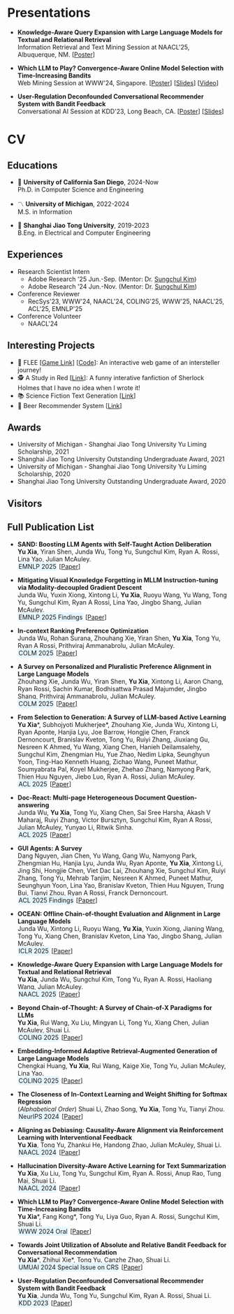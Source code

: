 # Presentations

* **Knowledge-Aware Query Expansion with Large Language Models for Textual and Relational Retrieval** <br>
  Information Retrieval and Text Mining Session at NAACL'25, Albuquerque, NM. 
  [[Poster](https://andree-9.github.io/docs/naacl25_poster.pdf)]

* **Which LLM to Play? Convergence-Aware Online Model Selection with Time-Increasing Bandits** <br>
  Web Mining Session at WWW'24, Singapore. 
  [[Poster](https://andree-9.github.io/docs/www24_poster.pdf)] [[Slides](https://andree-9.github.io/docs/www24_slides.pdf)] [[Video](https://www.youtube.com/watch?v=lG7B_QxbZ2Q&list=PL_4c34HZDoN6Ysc_Xw1V3V-M9KESB9bJ9&index=197)]

* **User-Regulation Deconfounded Conversational Recommender System with Bandit Feedback** <br>
  Conversational AI Session at KDD'23, Long Beach, CA. 
  [[Poster](https://andree-9.github.io/docs/kdd23_poster.pdf)] [[Slides](https://andree-9.github.io/docs/kdd23_slides.pdf)]

# CV
## Educations

* :trident: **University of California San Diego**, 2024-Now <br>
Ph.D. in Computer Science and Engineering

* :part_alternation_mark: **University of Michigan**, 2022-2024 <br>
M.S. in Information

* 🦶 **Shanghai Jiao Tong University**, 2019-2023 <br>
B.Eng. in Electrical and Computer Engineering

## Experiences
* Research Scientist Intern
  * Adobe Research '25 Jun.-Sep. (Mentor: Dr. [Sungchul Kim](https://sites.google.com/site/subright/))
  * Adobe Research '24 Jun.-Nov. (Mentor: Dr. [Sungchul Kim](https://sites.google.com/site/subright/))
* Conference Reviewer
  * RecSys'23, WWW'24, NAACL'24, COLING'25, WWW'25, NAACL'25, ACL'25, EMNLP'25
* Conference Volunteer
  * NAACL'24

## Interesting Projects
* :milky_way: FLEE [[Game Link](https://andree-9.github.io/FLEE/)] [[Code](https://github.com/Andree-9/FLEE)]: An interactive web game of an intersteller journey!
* 🕵️ A Study in Red [[Link](https://d1b10bmlvqabco.cloudfront.net/attach/k6h5x3ba2bj6l2/k6hx2hm5whe43e/k9m4xl4m9wqy/A_Study_in_Red.html)]: A funny interative fanfiction of Sherlock Holmes that I have no idea when I wrote it!
* :books: Science Fiction Text Generation [[Link](https://github.com/Andree-9/SciFiGPT)]
* :beer: Beer Recommender System [[Link](https://github.com/Andree-9/BeerRec/)]

## Awards
* University of Michigan - Shanghai Jiao Tong University Yu Liming Scholarship, 2021
* Shanghai Jiao Tong University Outstanding Undergraduate Award, 2021
* University of Michigan - Shanghai Jiao Tong University Yu Liming Scholarship, 2020
* Shanghai Jiao Tong University Outstanding Undergraduate Award, 2020

## Visitors
<script type='text/javascript' id='clustrmaps' src='//cdn.clustrmaps.com/map_v2.js?cl=343739&w=300&t=tt&d=KYawSvUri0xviH0XUuFXADAU5jT8Jz6CcEo2-YUIe20&co=ffffff&cmo=009fff&cmn=18e0ff&ct=cdd4d9'></script>

## Full Publication List

* **SAND: Boosting LLM Agents with Self-Taught Action Deliberation** <br>
  **Yu Xia**, Yiran Shen, Junda Wu, Tong Yu, Sungchul Kim, Ryan A. Rossi, Lina Yao, Julian McAuley. <br>
  <span style="background-color: #e6f6ff; padding: 2px; border-radius: 5px;">EMNLP 2025</span>
  [[Paper](https://arxiv.org/pdf/2507.07441)]

* **Mitigating Visual Knowledge Forgetting in MLLM Instruction-tuning via Modality-decoupled Gradient Descent** <br>
  Junda Wu, Yuxin Xiong, Xintong Li, **Yu Xia**, Ruoyu Wang, Yu Wang, Tong Yu, Sungchul Kim, Ryan A Rossi, Lina Yao, Jingbo Shang, Julian McAuley. <br>
  <span style="background-color: #e6f6ff; padding: 2px; border-radius: 5px;">EMNLP 2025 Findings</span>
  [[Paper](https://arxiv.org/pdf/2502.11740)]

* **In-context Ranking Preference Optimization** <br>
  Junda Wu, Rohan Surana, Zhouhang Xie, Yiran Shen, **Yu Xia**, Tong Yu, Ryan A Rossi, Prithviraj Ammanabrolu, Julian McAuley. <br>
  <span style="background-color: #e6f6ff; padding: 2px; border-radius: 5px;">COLM 2025</span>
  [[Paper](https://arxiv.org/pdf/2504.15477)]

* **A Survey on Personalized and Pluralistic Preference Alignment in Large Language Models** <br>
  Zhouhang Xie, Junda Wu, Yiran Shen, **Yu Xia**, Xintong Li, Aaron Chang, Ryan Rossi, Sachin Kumar, Bodhisattwa Prasad Majumder, Jingbo Shang, Prithviraj Ammanabrolu, Julian McAuley. <br>
  <span style="background-color: #e6f6ff; padding: 2px; border-radius: 5px;">COLM 2025</span>
  [[Paper](https://arxiv.org/pdf/2504.07070?)]

* **From Selection to Generation: A Survey of LLM-based Active Learning** <br>
  **Yu Xia**\*, Subhojyoti Mukherjee\*, Zhouhang Xie, Junda Wu, Xintong Li, Ryan Aponte, Hanjia Lyu, Joe Barrow, Hongjie Chen, Franck Dernoncourt, Branislav Kveton, Tong Yu, Ruiyi Zhang, Jiuxiang Gu, Nesreen K Ahmed, Yu Wang, Xiang Chen, Hanieh Deilamsalehy, Sungchul Kim, Zhengmian Hu, Yue Zhao, Nedim Lipka, Seunghyun Yoon, Ting-Hao Kenneth Huang, Zichao Wang, Puneet Mathur, Soumyabrata Pal, Koyel Mukherjee, Zhehao Zhang, Namyong Park, Thien Huu Nguyen, Jiebo Luo, Ryan A. Rossi, Julian McAuley. <br>
  <span style="background-color: #e6f6ff; padding: 2px; border-radius: 5px;">ACL 2025</span>
  [[Paper](https://aclanthology.org/2025.acl-long.708.pdf)]

* **Doc-React: Multi-page Heterogeneous Document Question-answering** <br>
  Junda Wu, **Yu Xia**, Tong Yu, Xiang Chen, Sai Sree Harsha, Akash V Maharaj, Ruiyi Zhang, Victor Bursztyn, Sungchul Kim, Ryan A Rossi, Julian McAuley, Yunyao Li, Ritwik Sinha. <br>
  <span style="background-color: #e6f6ff; padding: 2px; border-radius: 5px;">ACL 2025</span>
  [[Paper](https://aclanthology.org/2025.acl-short.6.pdf)]

* **GUI Agents: A Survey** <br>
  Dang Nguyen, Jian Chen, Yu Wang, Gang Wu, Namyong Park, Zhengmian Hu, Hanjia Lyu, Junda Wu, Ryan Aponte, **Yu Xia**, Xintong Li, Jing Shi, Hongjie Chen, Viet Dac Lai, Zhouhang Xie, Sungchul Kim, Ruiyi Zhang, Tong Yu, Mehrab Tanjim, Nesreen K Ahmed, Puneet Mathur, Seunghyun Yoon, Lina Yao, Branislav Kveton, Thien Huu Nguyen, Trung Bui, Tianyi Zhou, Ryan A Rossi, Franck Dernoncourt. <br>
  <span style="background-color: #e6f6ff; padding: 2px; border-radius: 5px;">ACL 2025 Findings</span>
  [[Paper](https://aclanthology.org/2025.findings-acl.1158.pdf)]

* **OCEAN: Offline Chain-of-thought Evaluation and Alignment in Large Language Models** <br>
  Junda Wu, Xintong Li, Ruoyu Wang, **Yu Xia**, Yuxin Xiong, Jianing Wang, Tong Yu, Xiang Chen, Branislav Kveton, Lina Yao, Jingbo Shang, Julian McAuley. <br>
  <span style="background-color: #e6f6ff; padding: 2px; border-radius: 5px;">ICLR 2025</span>
  [[Paper](https://openreview.net/pdf?id=rlgplAuN2p)]

* **Knowledge-Aware Query Expansion with Large Language Models for Textual and Relational Retrieval** <br>
  **Yu Xia**, Junda Wu, Sungchul Kim, Tong Yu, Ryan A. Rossi, Haoliang Wang, Julian McAuley. <br>
  <span style="background-color: #e6f6ff; padding: 2px; border-radius: 5px;">NAACL 2025</span>
  [[Paper](https://aclanthology.org/2025.naacl-long.216.pdf)]

* **Beyond Chain-of-Thought: A Survey of Chain-of-X Paradigms for LLMs** <br>
  **Yu Xia**, Rui Wang, Xu Liu, Mingyan Li, Tong Yu, Xiang Chen, Julian McAuley, Shuai Li. <br>
  <span style="background-color: #e6f6ff; padding: 2px; border-radius: 5px;">COLING 2025</span>
  [[Paper](https://aclanthology.org/2025.coling-main.719.pdf)]

* **Embedding-Informed Adaptive Retrieval-Augmented Generation of Large Language Models** <br>
  Chengkai Huang, **Yu Xia**, Rui Wang, Kaige Xie, Tong Yu, Julian McAuley, Lina Yao. <br>  <span style="background-color: #e6f6ff; padding: 2px; border-radius: 5px;">COLING 2025</span>
  [[Paper](https://aclanthology.org/2025.coling-main.94.pdf)]

* **The Closeness of In-Context Learning and Weight Shifting for Softmax Regression** <br>
  (*Alphabetical Order*) Shuai Li, Zhao Song, **Yu Xia**, Tong Yu, Tianyi Zhou. <br>
  <span style="background-color: #e6f6ff; padding: 2px; border-radius: 5px;">NeurIPS 2024</span>
  [[Paper](https://openreview.net/pdf?id=SFaEENfEyw)]

* **Aligning as Debiasing: Causality-Aware Alignment via Reinforcement Learning with Interventional Feedback** <br>
  **Yu Xia**, Tong Yu, Zhankui He, Handong Zhao, Julian McAuley, Shuai Li. <br>
  <span style="background-color: #e6f6ff; padding: 2px; border-radius: 5px;">NAACL 2024</span>
  [[Paper](https://aclanthology.org/2024.naacl-long.262.pdf)]

* **Hallucination Diversity-Aware Active Learning for Text Summarization** <br>
  **Yu Xia**, Xu Liu, Tong Yu, Sungchul Kim, Ryan A. Rossi, Anup Rao, Tung Mai, Shuai Li. <br>
  <span style="background-color: #e6f6ff; padding: 2px; border-radius: 5px;">NAACL 2024</span>
  [[Paper](https://aclanthology.org/2024.naacl-long.479.pdf)]

* **Which LLM to Play? Convergence-Aware Online Model Selection with Time-Increasing Bandits** <br>
  **Yu Xia**\*, Fang Kong\*, Tong Yu, Liya Guo, Ryan A. Rossi, Sungchul Kim, Shuai Li. <br>
  <span style="background-color: #e6f6ff; padding: 2px; border-radius: 5px;">WWW 2024 Oral</span>
  [[Paper](https://dl.acm.org/doi/pdf/10.1145/3589334.3645420)]

* **Towards Joint Utilization of Absolute and Relative Bandit Feedback for Conversational Recommendation** <br>
  **Yu Xia**\*, Zhihui Xie\*, Tong Yu, Canzhe Zhao, Shuai Li. <br>
  <span style="background-color: #e6f6ff; padding: 2px; border-radius: 5px;">UMUAI 2024 Special Issue on CRS</span> 
  [[Paper](https://link.springer.com/content/pdf/10.1007/s11257-023-09388-5.pdf)]

* **User-Regulation Deconfounded Conversational Recommender System with Bandit Feedback** <br>
  **Yu Xia**, Junda Wu, Tong Yu, Sungchul Kim, Ryan A. Rossi, Shuai Li. <br>
  <span style="background-color: #e6f6ff; padding: 2px; border-radius: 5px;">KDD 2023</span> 
  [[Paper](https://dl.acm.org/doi/pdf/10.1145/3580305.3599539)]

